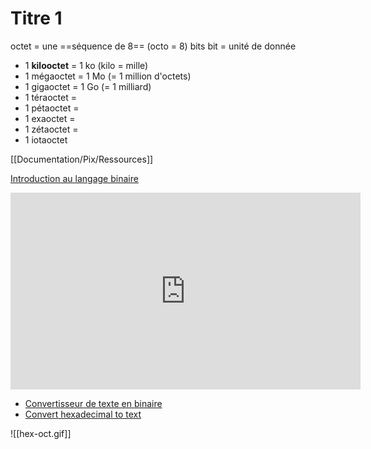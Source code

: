 
# Titre 1
octet = une ==séquence de 8== (octo = 8) bits
bit = unité de donnée

- 1 **kilooctet** = 1 ko (kilo = mille)
- 1 mégaoctet = 1 Mo (= 1 million d'octets)
- 1 gigaoctet = 1 Go (= 1 milliard)
- 1 téraoctet =
- 1 pétaoctet = 
- 1 exaoctet =
- 1 zétaoctet = 
- 1 iotaoctet

[[Documentation/Pix/Ressources]]

[Introduction au langage binaire](https://youtu.be/VRdp_vaNRoY)

<iframe width="560" height="315" src="https://www.youtube.com/embed/VRdp_vaNRoY" title="YouTube video player" frameborder="0" allow="accelerometer; autoplay; clipboard-write; encrypted-media; gyroscope; picture-in-picture" allowfullscreen></iframe>

- [Convertisseur de texte en binaire](https://www.supportduweb.com/convertisseur-textes-binaire-code-ascii-numerique-ordinateur-secret-encoder-text-binary-chiffrer.html)
- [Convert hexadecimal to text](http://www.unit-conversion.info/texttools/hexadecimal/)

![[hex-oct.gif]]